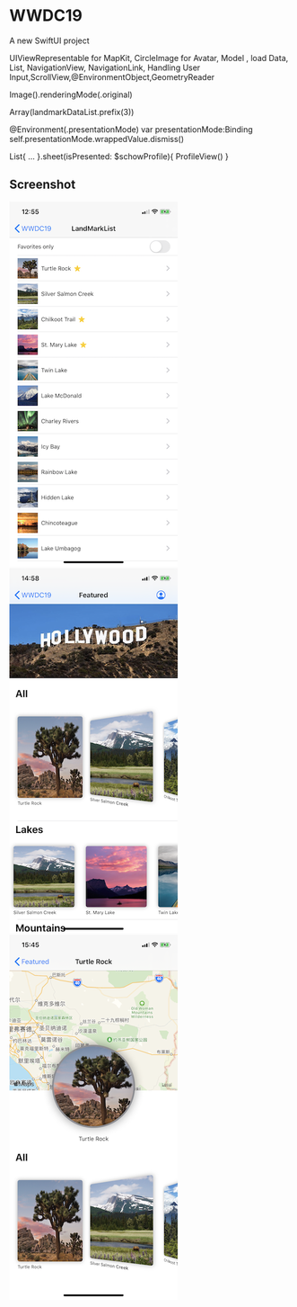 # WWDC19

A new SwiftUI project 

UIViewRepresentable for MapKit, CircleImage for Avatar, Model , load Data, List, NavigationView, NavigationLink, Handling User Input,ScrollView,@EnvironmentObject,GeometryReader


Image().renderingMode(.original)

Array(landmarkDataList.prefix(3))

@Environment(\.presentationMode) var presentationMode:Binding<PresentationMode>
self.presentationMode.wrappedValue.dismiss()

List{
...
}.sheet(isPresented: $schowProfile){
    ProfileView()
}

## Screenshot

![image](https://github.com/ly05010419/WWDC19/blob/master/screenshot2.png?raw=true)
![image](https://github.com/ly05010419/WWDC19/blob/master/screenshot3.png?raw=true)
![image](https://github.com/ly05010419/WWDC19/blob/master/screenshot4.png?raw=true)

